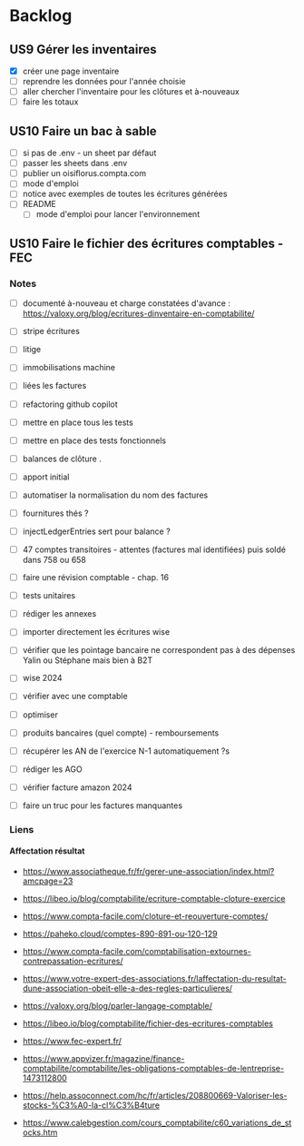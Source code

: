# Backlog

## US9 Gérer les inventaires

- [x] créer une page inventaire
- [ ] reprendre les données pour l'année choisie
- [ ] aller chercher l'inventaire pour les clôtures et à-nouveaux
- [ ] faire les totaux

## US10 Faire un bac à sable

- [ ] si pas de .env - un sheet par défaut
- [ ] passer les sheets dans .env
- [ ] publier un oisiflorus.compta.com
- [ ] mode d'emploi
- [ ] notice avec exemples de toutes les écritures générées
- [ ] README
  - [ ] mode d'emploi pour lancer l'environnement

## US10 Faire le fichier des écritures comptables - FEC

### Notes

- [ ] documenté à-nouveau et charge constatées d'avance : https://valoxy.org/blog/ecritures-dinventaire-en-comptabilite/
- [ ] stripe écritures
- [ ] litige
- [ ] immobilisations machine
- [ ] liées les factures
- [ ] refactoring github copilot
- [ ] mettre en place tous les tests
- [ ] mettre en place des tests fonctionnels
- [ ] balances de clôture .
- [ ] apport initial
- [ ] automatiser la normalisation du nom des factures
- [ ] fournitures thés ?
- [ ] injectLedgerEntries sert pour balance ?
- [ ] 47 comptes transitoires - attentes (factures mal identifiées) puis soldé dans 758 ou 658
- [ ] faire une révision comptable - chap. 16
- [ ] tests unitaires
- [ ] rédiger les annexes
- [ ] importer directement les écritures wise
- [ ] vérifier que les pointage bancaire ne correspondent pas à des dépenses Yalin ou Stéphane mais bien à B2T
- [ ] wise 2024
- [ ] vérifier avec une comptable
- [ ] optimiser
- [ ] produits bancaires (quel compte) - remboursements
- [ ] récupérer les AN de l'exercice N-1 automatiquement ?s

- [ ] rédiger les AGO
- [ ] vérifier facture amazon 2024
- [ ] faire un truc pour les factures manquantes

### Liens

#### Affectation résultat

- https://www.associatheque.fr/fr/gerer-une-association/index.html?amcpage=23
- https://libeo.io/blog/comptabilite/ecriture-comptable-cloture-exercice
- https://www.compta-facile.com/cloture-et-reouverture-comptes/
- https://paheko.cloud/comptes-890-891-ou-120-129
- https://www.compta-facile.com/comptabilisation-extournes-contrepassation-ecritures/
- https://www.votre-expert-des-associations.fr/laffectation-du-resultat-dune-association-obeit-elle-a-des-regles-particulieres/

- https://valoxy.org/blog/parler-langage-comptable/
- https://libeo.io/blog/comptabilite/fichier-des-ecritures-comptables
- https://www.fec-expert.fr/
- https://www.appvizer.fr/magazine/finance-comptabilite/comptabilite/les-obligations-comptables-de-lentreprise-1473112800
- https://help.assoconnect.com/hc/fr/articles/208800669-Valoriser-les-stocks-%C3%A0-la-cl%C3%B4ture
- https://www.calebgestion.com/cours_comptabilite/c60_variations_de_stocks.htm
